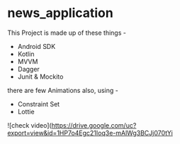 # news_application

This Project is made up of these things -

 - Android SDK 
 - Kotlin 
 - MVVM  
 - Dagger 
 - Junit & Mockito

there are few Animations also, using -
 - Constraint Set
 - Lottie


![check video](https://drive.google.com/uc?export=view&id=1HP7o4Egc21Ioq3e-mAlWg3BCJj070tYi

